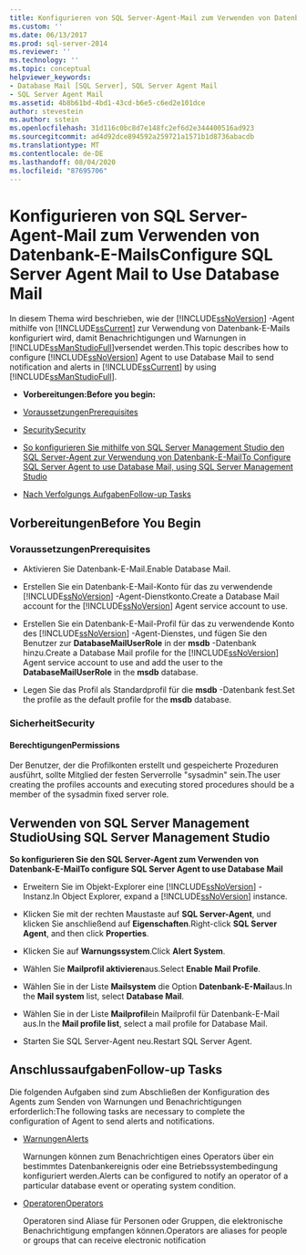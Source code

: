 ```yaml
---
title: Konfigurieren von SQL Server-Agent-Mail zum Verwenden von Datenbank-E-Mails | Microsoft Dokumentation
ms.custom: ''
ms.date: 06/13/2017
ms.prod: sql-server-2014
ms.reviewer: ''
ms.technology: ''
ms.topic: conceptual
helpviewer_keywords:
- Database Mail [SQL Server], SQL Server Agent Mail
- SQL Server Agent Mail
ms.assetid: 4b8b61bd-4bd1-43cd-b6e5-c6ed2e101dce
author: stevestein
ms.author: sstein
ms.openlocfilehash: 31d116c0bc8d7e148fc2ef6d2e344400516ad923
ms.sourcegitcommit: ad4d92dce894592a259721a1571b1d8736abacdb
ms.translationtype: MT
ms.contentlocale: de-DE
ms.lasthandoff: 08/04/2020
ms.locfileid: "87695706"
---
```

# <a name="configure-sql-server-agent-mail-to-use-database-mail"></a><span data-ttu-id="35fee-102">Konfigurieren von SQL Server-Agent-Mail zum Verwenden von Datenbank-E-Mails</span><span class="sxs-lookup"><span data-stu-id="35fee-102">Configure SQL Server Agent Mail to Use Database Mail</span></span>
  <span data-ttu-id="35fee-103">In diesem Thema wird beschrieben, wie der [!INCLUDE[ssNoVersion](../../includes/ssnoversion-md.md)] -Agent mithilfe von [!INCLUDE[ssCurrent](../../includes/sscurrent-md.md)] zur Verwendung von Datenbank-E-Mails konfiguriert wird, damit Benachrichtigungen und Warnungen in [!INCLUDE[ssManStudioFull](../../includes/ssmanstudiofull-md.md)]versendet werden.</span><span class="sxs-lookup"><span data-stu-id="35fee-103">This topic describes how to configure [!INCLUDE[ssNoVersion](../../includes/ssnoversion-md.md)] Agent to use Database Mail to send notification and alerts in [!INCLUDE[ssCurrent](../../includes/sscurrent-md.md)] by using [!INCLUDE[ssManStudioFull](../../includes/ssmanstudiofull-md.md)].</span></span>  
  
-   <span data-ttu-id="35fee-104">**Vorbereitungen:**</span><span class="sxs-lookup"><span data-stu-id="35fee-104">**Before you begin:**</span></span>  
  
-   [<span data-ttu-id="35fee-105">Voraussetzungen</span><span class="sxs-lookup"><span data-stu-id="35fee-105">Prerequisites</span></span>](#Prerequisites)  
  
-   [<span data-ttu-id="35fee-106">Security</span><span class="sxs-lookup"><span data-stu-id="35fee-106">Security</span></span>](#Security)  
  
-   [<span data-ttu-id="35fee-107">So konfigurieren Sie mithilfe von SQL Server Management Studio den SQL Server-Agent zur Verwendung von Datenbank-E-Mail</span><span class="sxs-lookup"><span data-stu-id="35fee-107">To Configure SQL Server Agent to use Database Mail, using SQL Server Management Studio</span></span>](#SSMSProcedure)  
  
-   [<span data-ttu-id="35fee-108">Nach Verfolgungs Aufgaben</span><span class="sxs-lookup"><span data-stu-id="35fee-108">Follow-up Tasks</span></span>](#Follow_Up)  
  
##  <a name="before-you-begin"></a><a name="BeforeYouBegin"></a> <span data-ttu-id="35fee-109">Vorbereitungen</span><span class="sxs-lookup"><span data-stu-id="35fee-109">Before You Begin</span></span>  
  
###  <a name="prerequisites"></a><a name="Prerequisites"></a> <span data-ttu-id="35fee-110">Voraussetzungen</span><span class="sxs-lookup"><span data-stu-id="35fee-110">Prerequisites</span></span>  
  
-   <span data-ttu-id="35fee-111">Aktivieren Sie Datenbank-E-Mail.</span><span class="sxs-lookup"><span data-stu-id="35fee-111">Enable Database Mail.</span></span>  
  
-   <span data-ttu-id="35fee-112">Erstellen Sie ein Datenbank-E-Mail-Konto für das zu verwendende [!INCLUDE[ssNoVersion](../../includes/ssnoversion-md.md)] -Agent-Dienstkonto.</span><span class="sxs-lookup"><span data-stu-id="35fee-112">Create a Database Mail account for the [!INCLUDE[ssNoVersion](../../includes/ssnoversion-md.md)] Agent service account to use.</span></span>  
  
-   <span data-ttu-id="35fee-113">Erstellen Sie ein Datenbank-E-Mail-Profil für das zu verwendende Konto des [!INCLUDE[ssNoVersion](../../includes/ssnoversion-md.md)] -Agent-Dienstes, und fügen Sie den Benutzer zur **DatabaseMailUserRole** in der **msdb** -Datenbank hinzu.</span><span class="sxs-lookup"><span data-stu-id="35fee-113">Create a Database Mail profile for the [!INCLUDE[ssNoVersion](../../includes/ssnoversion-md.md)] Agent service account to use and add the user to the **DatabaseMailUserRole** in the **msdb** database.</span></span>  
  
-   <span data-ttu-id="35fee-114">Legen Sie das Profil als Standardprofil für die **msdb** -Datenbank fest.</span><span class="sxs-lookup"><span data-stu-id="35fee-114">Set the profile as the default profile for the **msdb** database.</span></span>  
  
###  <a name="security"></a><a name="Security"></a> <span data-ttu-id="35fee-115">Sicherheit</span><span class="sxs-lookup"><span data-stu-id="35fee-115">Security</span></span>  
  
####  <a name="permissions"></a><a name="Permissions"></a> <span data-ttu-id="35fee-116">Berechtigungen</span><span class="sxs-lookup"><span data-stu-id="35fee-116">Permissions</span></span>  
 <span data-ttu-id="35fee-117">Der Benutzer, der die Profilkonten erstellt und gespeicherte Prozeduren ausführt, sollte Mitglied der festen Serverrolle "sysadmin" sein.</span><span class="sxs-lookup"><span data-stu-id="35fee-117">The user creating the profiles accounts and executing stored procedures should be a member of the sysadmin fixed server role.</span></span>  
  
##  <a name="using-sql-server-management-studio"></a><a name="SSMSProcedure"></a> <span data-ttu-id="35fee-118">Verwenden von SQL Server Management Studio</span><span class="sxs-lookup"><span data-stu-id="35fee-118">Using SQL Server Management Studio</span></span>  
 <span data-ttu-id="35fee-119">**So konfigurieren Sie den SQL Server-Agent zum Verwenden von Datenbank-E-Mail**</span><span class="sxs-lookup"><span data-stu-id="35fee-119">**To configure SQL Server Agent to use Database Mail**</span></span>  
  
-   <span data-ttu-id="35fee-120">Erweitern Sie im Objekt-Explorer eine [!INCLUDE[ssNoVersion](../../includes/ssnoversion-md.md)] -Instanz.</span><span class="sxs-lookup"><span data-stu-id="35fee-120">In Object Explorer, expand a [!INCLUDE[ssNoVersion](../../includes/ssnoversion-md.md)] instance.</span></span>  
  
-   <span data-ttu-id="35fee-121">Klicken Sie mit der rechten Maustaste auf **SQL Server-Agent**, und klicken Sie anschließend auf **Eigenschaften**.</span><span class="sxs-lookup"><span data-stu-id="35fee-121">Right-click **SQL Server Agent**, and then click **Properties**.</span></span>  
  
-   <span data-ttu-id="35fee-122">Klicken Sie auf **Warnungssystem**.</span><span class="sxs-lookup"><span data-stu-id="35fee-122">Click **Alert System**.</span></span>  
  
-   <span data-ttu-id="35fee-123">Wählen Sie **Mailprofil aktivieren**aus.</span><span class="sxs-lookup"><span data-stu-id="35fee-123">Select **Enable Mail Profile**.</span></span>  
  
-   <span data-ttu-id="35fee-124">Wählen Sie in der Liste **Mailsystem** die Option **Datenbank-E-Mail**aus.</span><span class="sxs-lookup"><span data-stu-id="35fee-124">In the **Mail system** list, select **Database Mail**.</span></span>  
  
-   <span data-ttu-id="35fee-125">Wählen Sie in der Liste **Mailprofil**ein Mailprofil für Datenbank-E-Mail aus.</span><span class="sxs-lookup"><span data-stu-id="35fee-125">In the **Mail profile list**, select a mail profile for Database Mail.</span></span>  
  
-   <span data-ttu-id="35fee-126">Starten Sie SQL Server-Agent neu.</span><span class="sxs-lookup"><span data-stu-id="35fee-126">Restart SQL Server Agent.</span></span>  
  
##  <a name="follow-up-tasks"></a><a name="Follow_Up"></a> <span data-ttu-id="35fee-127">Anschlussaufgaben</span><span class="sxs-lookup"><span data-stu-id="35fee-127">Follow-up Tasks</span></span>  
 <span data-ttu-id="35fee-128">Die folgenden Aufgaben sind zum Abschließen der Konfiguration des Agents zum Senden von Warnungen und Benachrichtigungen erforderlich:</span><span class="sxs-lookup"><span data-stu-id="35fee-128">The following tasks are necessary to complete the configuration of Agent to send alerts and notifications.</span></span>  
  
-   [<span data-ttu-id="35fee-129">Warnungen</span><span class="sxs-lookup"><span data-stu-id="35fee-129">Alerts</span></span>](../../ssms/agent/alerts.md)  
  
     <span data-ttu-id="35fee-130">Warnungen können zum Benachrichtigen eines Operators über ein bestimmtes Datenbankereignis oder eine Betriebssystembedingung konfiguriert werden.</span><span class="sxs-lookup"><span data-stu-id="35fee-130">Alerts can be configured to notify an operator of a particular database event or operating system condition.</span></span>  
  
-   [<span data-ttu-id="35fee-131">Operatoren</span><span class="sxs-lookup"><span data-stu-id="35fee-131">Operators</span></span>](../../ssms/agent/operators.md)  
  
     <span data-ttu-id="35fee-132">Operatoren sind Aliase für Personen oder Gruppen, die elektronische Benachrichtigung empfangen können.</span><span class="sxs-lookup"><span data-stu-id="35fee-132">Operators are aliases for people or groups that can receive electronic notification</span></span>  
  
  

